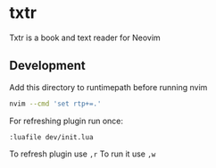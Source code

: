 # txtr

Txtr is a book and text reader for Neovim

## Development

Add this directory to runtimepath before running nvim

```bash
nvim --cmd 'set rtp+=.'
```

For refreshing plugin run once:

```vim
:luafile dev/init.lua
```

To refresh plugin use `,r`
To run it use `,w`
